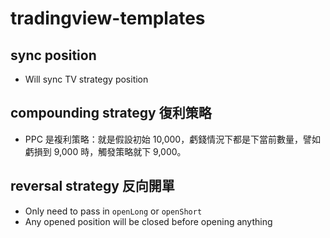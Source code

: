 # tradingview-templates

## sync position
- Will sync TV strategy position

## compounding strategy 復利策略
- PPC 是複利策略：就是假設初始 10,000，虧錢情況下都是下當前數量，譬如虧損到 9,000 時，觸發策略就下 9,000。

## reversal strategy 反向開單

- Only need to pass in `openLong` or `openShort`
- Any opened position will be closed before opening anything

